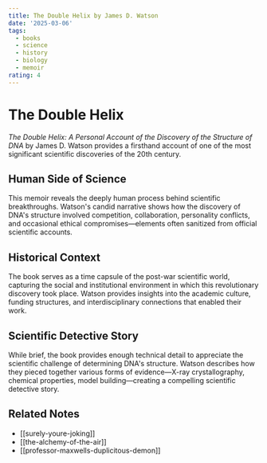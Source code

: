 ```yaml
---
title: The Double Helix by James D. Watson
date: '2025-03-06'
tags:
  - books
  - science
  - history
  - biology
  - memoir
rating: 4
---
```


# The Double Helix

*The Double Helix: A Personal Account of the Discovery of the Structure of DNA* by James D. Watson provides a firsthand account of one of the most significant scientific discoveries of the 20th century.

## Human Side of Science

This memoir reveals the deeply human process behind scientific breakthroughs. Watson's candid narrative shows how the discovery of DNA's structure involved competition, collaboration, personality conflicts, and occasional ethical compromises—elements often sanitized from official scientific accounts.

## Historical Context

The book serves as a time capsule of the post-war scientific world, capturing the social and institutional environment in which this revolutionary discovery took place. Watson provides insights into the academic culture, funding structures, and interdisciplinary connections that enabled their work.

## Scientific Detective Story

While brief, the book provides enough technical detail to appreciate the scientific challenge of determining DNA's structure. Watson describes how they pieced together various forms of evidence—X-ray crystallography, chemical properties, model building—creating a compelling scientific detective story.

## Related Notes

- [[surely-youre-joking]]
- [[the-alchemy-of-the-air]]
- [[professor-maxwells-duplicitous-demon]]
